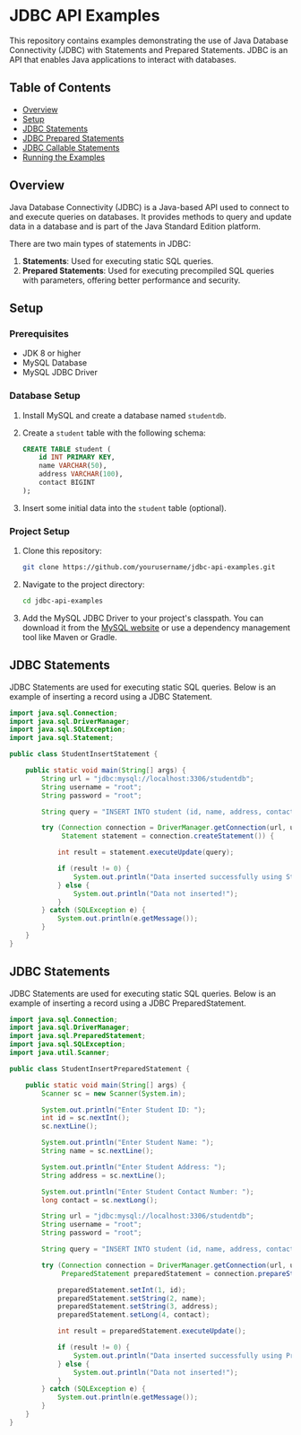 # JDBC API Examples

This repository contains examples demonstrating the use of Java Database Connectivity (JDBC) with Statements and Prepared Statements. JDBC is an API that enables Java applications to interact with databases.

## Table of Contents

- [Overview](#overview)
- [Setup](#setup)
- [JDBC Statements](#jdbc-statements)
- [JDBC Prepared Statements](#jdbc-prepared-statements)
- [JDBC Callable Statements](#jdbc-prepared-statements)
- [Running the Examples](#running-the-examples)

## Overview

Java Database Connectivity (JDBC) is a Java-based API used to connect to and execute queries on databases. It provides methods to query and update data in a database and is part of the Java Standard Edition platform.

There are two main types of statements in JDBC:
1. **Statements**: Used for executing static SQL queries.
2. **Prepared Statements**: Used for executing precompiled SQL queries with parameters, offering better performance and security.

## Setup

### Prerequisites

- JDK 8 or higher
- MySQL Database
- MySQL JDBC Driver

### Database Setup

1. Install MySQL and create a database named `studentdb`.
2. Create a `student` table with the following schema:

    ```sql
    CREATE TABLE student (
        id INT PRIMARY KEY,
        name VARCHAR(50),
        address VARCHAR(100),
        contact BIGINT
    );
    ```

3. Insert some initial data into the `student` table (optional).

### Project Setup

1. Clone this repository:

    ```sh
    git clone https://github.com/yourusername/jdbc-api-examples.git
    ```

2. Navigate to the project directory:

    ```sh
    cd jdbc-api-examples
    ```

3. Add the MySQL JDBC Driver to your project's classpath. You can download it from the [MySQL website](https://dev.mysql.com/downloads/connector/j/) or use a dependency management tool like Maven or Gradle.

## JDBC Statements

JDBC Statements are used for executing static SQL queries. Below is an example of inserting a record using a JDBC Statement.

```java
import java.sql.Connection;
import java.sql.DriverManager;
import java.sql.SQLException;
import java.sql.Statement;

public class StudentInsertStatement {

    public static void main(String[] args) {
        String url = "jdbc:mysql://localhost:3306/studentdb";
        String username = "root";
        String password = "root";

        String query = "INSERT INTO student (id, name, address, contact) VALUES (1, 'Shubham Jadhav', 'At post Katraj, Pune', 8830086429)";

        try (Connection connection = DriverManager.getConnection(url, username, password);
             Statement statement = connection.createStatement()) {

            int result = statement.executeUpdate(query);

            if (result != 0) {
                System.out.println("Data inserted successfully using Statement");
            } else {
                System.out.println("Data not inserted!");
            }
        } catch (SQLException e) {
            System.out.println(e.getMessage());
        }
    }
}
```
## JDBC Statements
JDBC Statements are used for executing static SQL queries. Below is an example of inserting a record using a JDBC PreparedStatement.

```java
import java.sql.Connection;
import java.sql.DriverManager;
import java.sql.PreparedStatement;
import java.sql.SQLException;
import java.util.Scanner;

public class StudentInsertPreparedStatement {

    public static void main(String[] args) {
        Scanner sc = new Scanner(System.in);

        System.out.println("Enter Student ID: ");
        int id = sc.nextInt();
        sc.nextLine();  

        System.out.println("Enter Student Name: ");
        String name = sc.nextLine();

        System.out.println("Enter Student Address: ");
        String address = sc.nextLine();

        System.out.println("Enter Student Contact Number: ");
        long contact = sc.nextLong();

        String url = "jdbc:mysql://localhost:3306/studentdb";
        String username = "root";
        String password = "root";

        String query = "INSERT INTO student (id, name, address, contact) VALUES (?, ?, ?, ?)";

        try (Connection connection = DriverManager.getConnection(url, username, password);
             PreparedStatement preparedStatement = connection.prepareStatement(query)) {

            preparedStatement.setInt(1, id);
            preparedStatement.setString(2, name);
            preparedStatement.setString(3, address);
            preparedStatement.setLong(4, contact);

            int result = preparedStatement.executeUpdate();

            if (result != 0) {
                System.out.println("Data inserted successfully using PreparedStatement");
            } else {
                System.out.println("Data not inserted!");
            }
        } catch (SQLException e) {
            System.out.println(e.getMessage());
        }
    }
}
